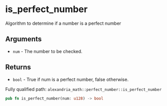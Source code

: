 # is_perfect_number

Algorithm to determine if a number is a perfect number

## Arguments

- `num` - The number to be checked.

## Returns

- `bool` - True if num is a perfect number, false otherwise.

Fully qualified path: `alexandria_math::perfect_number::is_perfect_number`

```rust
pub fn is_perfect_number(num: u128) -> bool
```

